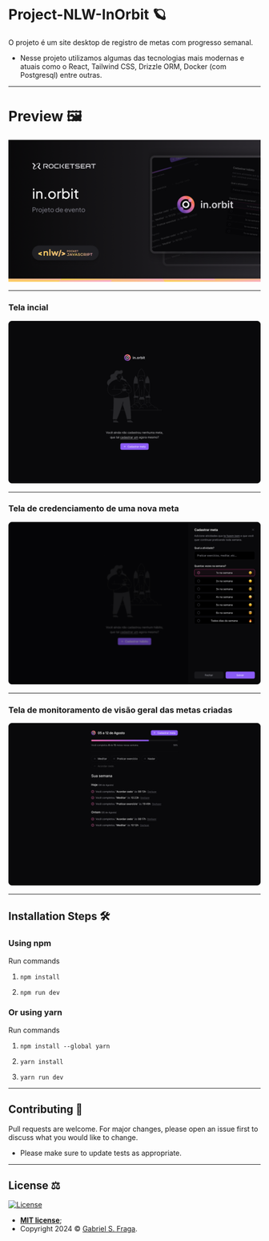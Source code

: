 # Project-NLW-InOrbit 🪐

O projeto é um site desktop de registro de metas com progresso semanal.

- Nesse projeto utilizamos algumas das tecnologias mais modernas e atuais como o React, Tailwind CSS, Drizzle ORM, Docker (com Postgresql) entre outras.

---


# Preview 🖼️

![Thumbnail-inorbit](Thumbnail.png?raw=true "Thumbnail-inorbit")

---
### Tela incial
![Empty](Empty.png?raw=true "Empty")

---
### Tela de credenciamento de uma nova meta
![Create-Goals](Create-goal.png?raw=true "Create-Goal")

---
### Tela de monitoramento de visão geral das metas criadas
![Goals](Goals.png?raw=true "Goals")

---


## Installation Steps 🛠️

### Using npm

Run commands

1) ```npm install```

2) ```npm run dev```

### Or using yarn

Run commands

1) ```npm install --global yarn```

2) ```yarn install```

3) ```yarn run dev```

---

## Contributing 🤝

Pull requests are welcome. For major changes, please open an issue first to discuss what you would like to change.

- Please make sure to update tests as appropriate.

---

## License ⚖️

[![License](http://img.shields.io/:license-mit-green.svg?style=flat-square)](http://badges.mit-license.org)

- **[MIT license](https://github.com/GabrielFraga962/Project-NLW-InOrbit/blob/main/LICENSE)**;
- Copyright 2024 © <a href="https://github.com/GabrielFraga962" target="_blank">Gabriel S. Fraga</a>.

